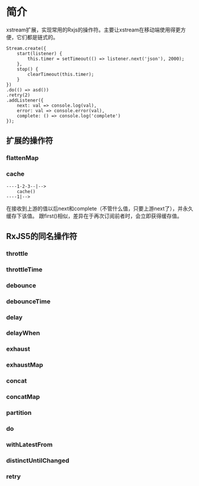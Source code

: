 # 简介
xstream扩展，实现常用的Rxjs的操作符。主要让xstream在移动端使用得更方便，它们都是链式的。
```
Stream.create({
	start(listener) {
		this.timer = setTimeout(() => listener.next('json'), 2000);
	},
	stop() {
		clearTimeout(this.timer);
	}
})
.do(() => asd())
.retry(2)
.addListener({
	next: val => console.log(val),
	error: val => console.error(val),
	complete: () => console.log('complete')
});
```

## 扩展的操作符
### flattenMap
### cache
```
----1-2-3--|-->
    cache()
----1|-->
```
在接收到上游的值以后next和complete（不管什么值，只要上游next了），并永久缓存下该值。
跟first()相似，差异在于再次订阅前者时，会立即获得缓存值。



## RxJS5的同名操作符
### throttle
### throttleTime
### debounce
### debounceTime
### delay
### delayWhen
### exhaust
### exhaustMap
### concat
### concatMap
### partition
### do
### withLatestFrom
### distinctUntilChanged
### retry
